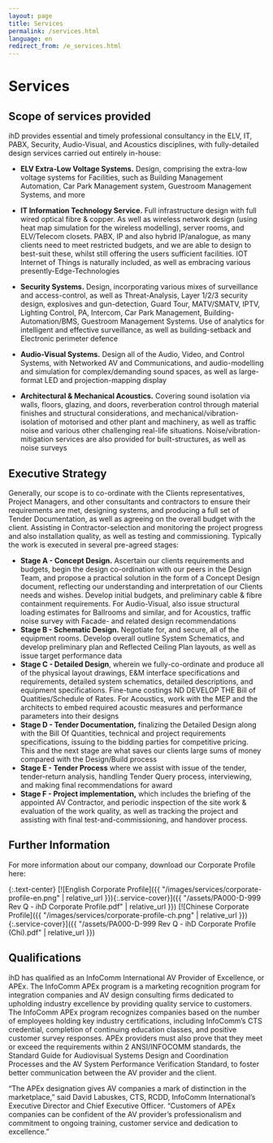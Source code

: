 ```yaml
---
layout: page
title: Services
permalink: /services.html
language: en
redirect_from: /e_services.html
---
```


# Services

## Scope of services provided

ihD provides essential and timely professional consultancy in the ELV, IT, PABX, Security, Audio-Visual, and Acoustics disciplines, with fully-detailed design services carried out entirely in-house:

- **ELV Extra-Low Voltage Systems.** Design, comprising the extra-low voltage systems for Facilities, such as Building Management Automation, Car Park Management system, Guestroom Management Systems, and more

- **IT Information Technology Service.** Full infrastructure design with full wired optical fibre & copper. As well as wireless network design (using heat map simulation for the wireless modelling), server rooms, and ELV/Telecom closets. PABX, IP and also hybrid IP/analogue, as many clients need to meet restricted budgets, and we are able to design to best-suit these, whilst still offering the users sufficient facilities. IOT Internet of Things is naturally included, as well as embracing various presently-Edge-Technologies

- **Security Systems.** Design, incorporating various mixes of surveillance and access-control, as well as Threat-Analysis, Layer 1/2/3 security design, explosives and gun-detection, Guard Tour, MATV/SMATV, IPTV, Lighting Control, PA, Intercom, Car Park Management, Building-Automation/BMS, Guestroom Management Systems. Use of analytics for intelligent and effective surveillance, as well as building-setback and Electronic perimeter defence

- **Audio-Visual Systems.** Design all of the Audio, Video, and Control Systems, with Networked AV and Communications, and audio-modelling and simulation for complex/demanding sound spaces, as well as large-format LED and projection-mapping display

- **Architectural & Mechanical Acoustics.** Covering sound isolation via walls, floors, glazing, and doors, reverberation control through material finishes and structural considerations, and mechanical/vibration-isolation of motorised and other plant and machinery, as well as traffic noise and various other challenging real-life situations. Noise/vibration-mitigation services are also provided for built-structures, as well as noise surveys


## Executive Strategy

Generally, our scope is to co-ordinate with the Clients representatives, Project Managers, and other consultants and contractors to ensure their requirements are met, designing systems, and producing a full set of Tender Documentation, as well as agreeing on the overall budget with the client. Assisting in Contractor-selection and monitoring the project progress and also installation quality, as well as testing and commissioning. Typically the work is executed in several pre-agreed stages:

- **Stage A - Concept Design.** Ascertain our clients requirements and budgets, begin the design co-ordination with our peers in the Design Team, and propose a practical solution in the form of a Concept Design document, reflecting our understanding and interpretation of our Clients needs and wishes. Develop initial budgets, and preliminary cable & fibre containment requirements. For Audio-Visual, also issue structural loading estimates for Ballrooms and similar, and for Acoustics, traffic noise survey with Facade- and related design recommendations
- **Stage B - Schematic Design.** Negotiate for,  and secure, all of the equipment rooms. Develop overall outline System Schematics, and develop preliminary plan and Reflected Ceiling Plan layouts, as well as issue target performance data
- **Stage C - Detailed Design**, wherein we fully-co-ordinate and produce all of the physical layout drawings, E&M interface specifications and requirements, detailed system schematics, detailed descriptions, and equipment specifications. Fine-tune costings ND DEVELOP THE Bill of Quatities/Schedule of Rates. For Acoustics, work with the MEP and the architects to embed required acoustic measures and performance parameters into their designs
- **Stage D - Tender Documentation,** finalizing the Detailed Design along with the Bill Of Quantities, technical and project requirements specifications, issuing to the bidding parties for competitive pricing. This and the next stage are what saves our clients large sums of money compared with the Design/Build process
- **Stage E - Tender Process** where we assist with issue of the tender, tender-return analysis, handling Tender Query process, interviewing, and making final recommendations for award
- **Stage F - Project implementation,** which includes the briefing of the appointed AV Contractor, and periodic inspection of the site work & evaluation of the work quality, as well as tracking the project and assisting with final test-and-commissioning, and handover process.


## Further Information

For more information about our company, download our Corporate Profile here:

{:.text-center}
[![English Corporate Profile]({{ "/images/services/corporate-profile-en.png" | relative_url }}){:.service-cover}]({{ "/assets/PA000-D-999 Rev Q - ihD Corporate Profile.pdf" | relative_url }}) [![Chinese Corporate Profile]({{ "/images/services/corporate-profile-ch.png" | relative_url }}){:.service-cover}]({{ "/assets/PA000-D-999 Rev Q - ihD Corporate Profile (Chi).pdf" | relative_url }})

## Qualifications

ihD has qualified as an InfoComm International AV Provider of Excellence, or APEx. The InfoComm APEx program is a marketing recognition program for integration companies and AV design consulting firms dedicated to upholding industry excellence by providing quality service to customers. The InfoComm APEx program recognizes companies based on the number of employees holding key industry certifications, including InfoComm’s CTS credential, completion of continuing education classes, and positive customer survey responses. APEx providers must also prove that they meet or exceed the requirements within 2 ANSI/INFOCOMM standards, the Standard Guide for Audiovisual Systems Design and Coordination Processes and the AV System Performance Verification Standard, to foster better communication between the AV provider and the client.

“The APEx designation gives AV companies a mark of distinction in the marketplace,” said David Labuskes, CTS, RCDD, InfoComm International’s Executive Director and Chief Executive Officer. “Customers of APEx companies can be confident of the AV provider’s professionalism and commitment to ongoing training, customer service and dedication to excellence.”
